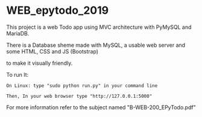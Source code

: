 # WEB_epytodo_2019
This project is a web Todo app using MVC architecture with PyMySQL and MariaDB.

There is a Database sheme made with MySQL, a usable web server and some HTML, CSS and JS (Bootstrap)

to make it visually friendly.

To run It:

    On Linux: type "sudo python run.py" in your command line

    Then, In your web browser type "http://127.0.0.1:5000"
  
For more information refer to the subject named "B-WEB-200_EPyTodo.pdf"
